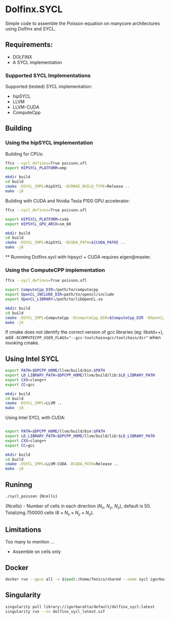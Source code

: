 # Dolfinx.SYCL
Simple code to assemble the Poisson equation on manycore architectures using Dolfinx and SYCL.

## Requirements:
  - DOLFINX
  - A SYCL implementation

### Supported SYCL Implementations

Supported (tested) SYCL implementation:
- hipSYCL
- LLVM 
- LLVM-CUDA
- ComputeCpp


## Building

### Using the hipSYCL implementation
Building for CPUs:
```bash
ffcx --sycl_defines=True poisson.ufl
export HIPSYCL_PLATFORM=omp

mkdir build
cd build
cmake -DSYCL_IMPL=hipSYCL -DCMAKE_BUILD_TYPE=Release ..
make -j8
```

Building with CUDA and Nvidia Tesla P100 GPU accelerator:
```bash
ffcx --sycl_defines=True poisson.ufl

export HIPSYCL_PLATFORM=cuda
export HIPSYCL_GPU_ARCH=sm_60

mkdir build
cd build
cmake -DSYCL_IMPL=hipSYCL -DCUDA_PATH=${CUDA_PATH} ..
make -j8
```
** Runnning Dolfinx.sycl with hipsycl + CUDA requires eigen@master.

### Using the ComputeCPP implementation
```bash
ffcx --sycl_defines=True poisson.ufl

export ComputeCpp_DIR=/path/to/computecpp
export OpenCL_INCLUDE_DIR=path/to/opencl/include
export OpenCL_LIBRARY=/path/to/libOpenCL.so

mkdir build
cd build
cmake -DSYCL_IMPL=ComputeCpp -DComputeCpp_DIR=$ComputeCpp_DIR -DOpenCL_INCLUDE_DIR=$OpenCL_INCLUDE_DIR -DOpenCL_LIBRARY=$OpenCL_LIBRARY ..
make -j8
```
If cmake does not identify the correct version of gcc libraries (eg: libstd++), add
`-DCOMPUTECPP_USER_FLAGS="--gcc-toolchain=gcc/toolchain/dir"` when invoking cmake.


## Using Intel SYCL
```bash
export PATH=$DPCPP_HOME/llvm/build/bin:$PATH
export LD_LIBRARY_PATH=$DPCPP_HOME/llvm/build/lib:$LD_LIBRARY_PATH
export CXX=clang++
export CC=gcc

mkdir build
cd build
cmake -DSYCL_IMPL=LLVM ..
make -j8
```

Using Intel SYCL with CUDA:
```bash

export PATH=$DPCPP_HOME/llvm/build/bin:$PATH
export LD_LIBRARY_PATH=$DPCPP_HOME/llvm/build/lib:$LD_LIBRARY_PATH
export CXX=clang++
export CC=gcc

mkdir build
cd build
cmake -DSYCL_IMPL=LLVM-CUDA -DCUDA_PATH=Release ..
make -j8
```


## Runinng
```bash
./sycl_poisson {Ncells}
```

{Ncells} - Number of cells in each direction ($`N_x`$, $`N_y`$, $`N_z`$), default is 50. 
Totalizing 750000 cells ($`6 \times N_x \times N_y \times N_z`$).

## Limitations
Too many to mention ...
- Assemble on cells only


## Docker
```bash
docker run --gpus all -v $(pwd):/home/fenics/shared --name sycl igorbaratta/dolfinx_sycl:latest nvidia-smi
```

## Singularity

```bash
singularity pull library://igorbaratta/default/dolfinx_sycl:latest
singularity run --nv dolfinx_sycl_latest.sif


```